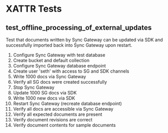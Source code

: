 # XATTR Tests

## test_offline_processing_of_external_updates

Test that documents written by Sync Gateway can be updated via SDK and successfully imported back into Sync Gateway upon restart.

1. Configure Sync Gateway with test database
2. Create bucket and default collection
3. Configure Sync Gateway database endpoint
4. Create user 'seth' with access to SG and SDK channels
5. Write 1000 docs via Sync Gateway
6. Verify all SG docs were created successfully
7. Stop Sync Gateway
8. Update 1000 SG docs via SDK
9. Write 1000 new docs via SDK
10. Restart Sync Gateway (recreate database endpoint)
11. Verify all docs are accessible via Sync Gateway
12. Verify all expected documents are present
13. Verify document revisions are correct
14. Verify document contents for sample documents


